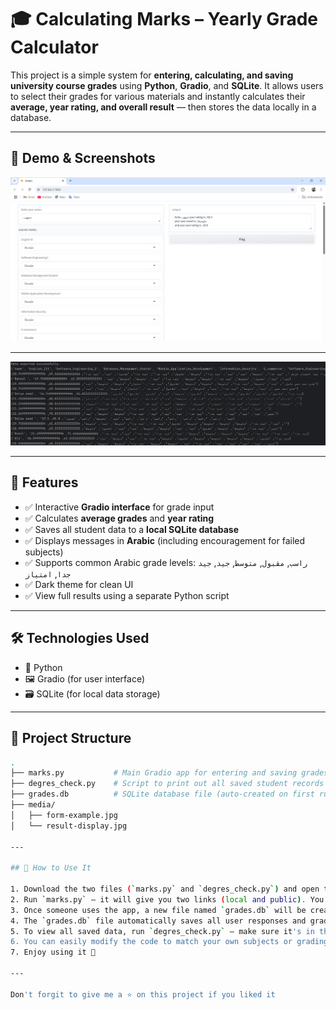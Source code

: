 # 🎓 Calculating Marks – Yearly Grade Calculator

This project is a simple system for **entering, calculating, and saving university course grades** using **Python**, **Gradio**, and **SQLite**. It allows users to select their grades for various materials and instantly calculates their **average, year rating, and overall result** — then stores the data locally in a database.

---

## 📸 Demo & Screenshots

![](media/Gradio-interface.png)  

---

![](media/display-of-database.png)

---

## 🧠 Features

- ✅ Interactive **Gradio interface** for grade input
- ✅ Calculates **average grades** and **year rating**
- ✅ Saves all student data to a **local SQLite database**
- ✅ Displays messages in **Arabic** (including encouragement for failed subjects)
- ✅ Supports common Arabic grade levels: `راسب`, `مقبول`, `متوسط`, `جيد`, `جيد جدا`, `امتياز`
- ✅ Dark theme for clean UI
- ✅ View full results using a separate Python script

---

## 🛠️ Technologies Used

- 🐍 Python
- 🖼️ Gradio (for user interface)
- 🗃️ SQLite (for local data storage)

---

## 📁 Project Structure

```bash
.
├── marks.py           # Main Gradio app for entering and saving grades
├── degres_check.py    # Script to print out all saved student records
├── grades.db          # SQLite database file (auto-created on first run)
├── media/
│   ├── form-example.jpg
│   └── result-display.jpg

---

## 📁 How to Use It

1. Download the two files (`marks.py` and `degres_check.py`) and open them in any Python editor.
2. Run `marks.py` — it will give you two links (local and public). You can share the **public link** with others so they can use the system.
3. Once someone uses the app, a new file named `grades.db` will be created automatically in the same folder as `marks.py`.
4. The `grades.db` file automatically saves all user responses and grades locally.
5. To view all saved data, run `degres_check.py` — make sure it's in the same directory as `grades.db`, or update the file path if needed.
6. You can easily modify the code to match your own subjects or grading system — it's simple and flexible!
7. Enjoy using it 🎉

---

Don't forgit to give me a ⭐ on this project if you liked it






